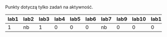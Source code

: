 Punkty dotyczą tylko zadań na aktywność.

| lab1 | lab2 | lab3 | lab4 | lab5 | lab6 | lab7 | lab9 | lab10 | lab11 | lab12 |
|------|------|------|------|------|------|------|------|-------|-------|-------|
|    1 | nb   |    1 |    0 |    0 |    0 | nb   |    0 |     0 |     0 |     0 |
